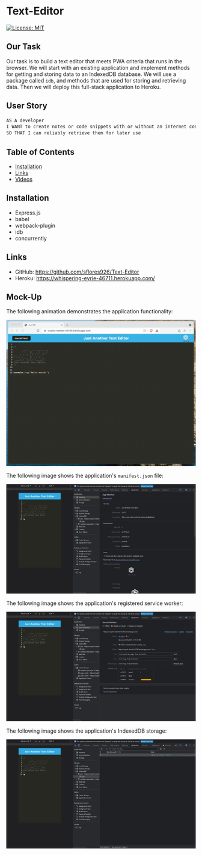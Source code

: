 # Text-Editor

[![License: MIT](https://img.shields.io/badge/License-MIT-blue.svg)](https://opensource.org/licenses/MIT)

## Our Task

Our task is to build a text editor that meets PWA criteria that runs in the browser. We will start with an existing application and implement methods for getting and storing data to an IndexedDB database. We will use a package called `idb`, and methods that are used for storing and retrieving data. Then we will deploy this full-stack application to Heroku.


## User Story

```md
AS A developer
I WANT to create notes or code snippets with or without an internet connection
SO THAT I can reliably retrieve them for later use
```

## Table of Contents

  - [Installation](#installation)
  - [Links](#links)
  - [Videos](#videos)

## Installation

* Express.js
* babel
* webpack-plugin
* idb
* concurrently 

## Links

* GitHub: https://github.com/sflores926/Text-Editor
* Heroku: https://whispering-eyrie-46711.herokuapp.com/

## Mock-Up

The following animation demonstrates the application functionality:

![Demonstration of the finished Module 19 Challenge being used in the browser and then installed.](./Assets/00-demo.gif)

The following image shows the application's `manifest.json` file:

![Demonstration of the finished Module 19 Challenge with a manifest file in the browser.](./Assets/01-manifest.png)

The following image shows the application's registered service worker:

![Demonstration of the finished Module 19 Challenge with a registered service worker in the browser.](./Assets/02-service-worker.png)

The following image shows the application's IndexedDB storage:

![Demonstration of the finished Module 19 Challenge with a IndexedDB storage named 'jate' in the browser.](./Assets/03-idb-storage.png)

